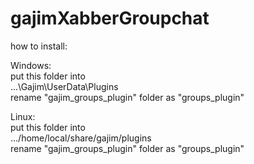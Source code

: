 # gajimXabberGroupchat
how to install:


Windows:   
put this folder into    
...\Gajim\UserData\Plugins   
rename "gajim_groups_plugin" folder as "groups_plugin"


Linux:   
put this folder into   
.../home/local/share/gajim/plugins   
rename "gajim_groups_plugin" folder as "groups_plugin"
